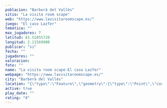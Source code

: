 ```yaml
---
poblacion: "Barberà del Vallès"
sitio: "La visita room scape"
web: "https://www.lavisitaroomscape.es/"
juego: "El caso Lazfer"
tematica: ""
max_jugadores: 7
latitud: 41.51055720
longitud: 2.11569900
publicar: "si"
fecha: ""
jugadores: ""
valoracion: 
foto: ""
name: "La visita room scape-El caso Lazfer"
webpage: "https://www.lavisitaroomscape.es/"
city: "Barberà del Vallès"
location: "{\"type\":\"Feature\",\"geometry\":{\"type\":\"Point\",\"coordinates\":[41.5105572,2.115699]}}"
active: true
play_date: ""
rating: "0"
---
```

